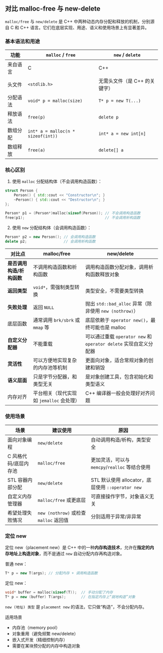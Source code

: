 ## 对比 malloc-free 与 new-delete

`malloc/free` 与 `new/delete` 是 C++ 中两种动态内存分配和释放的机制，分别源自 C 和 C++ 语言。它们在底层实现、用途、语义和使用场景上有显著差异。

### 基本语法和用途

| 功能     | `malloc` / `free`                  | `new` / `delete`              |
| -------- | ---------------------------------- | ----------------------------- |
| 来自语言 | C                                  | C++                           |
| 头文件   | `<stdlib.h>`                       | 无需头文件（是 C++ 的关键字） |
| 分配语法 | `void* p = malloc(size)`           | `T* p = new T(...)`           |
| 释放语法 | `free(p)`                          | `delete p`                    |
| 数组分配 | `int* a = malloc(n * sizeof(int))` | `int* a = new int[n]`         |
| 数组释放 | `free(a)`                          | `delete[] a`                  |

### 核心区别

1. 使用 `malloc` 分配结构体（不会调用构造函数）：

```cpp
struct Person {
    Person() { std::cout << "Constructor\n"; }
    ~Person() { std::cout << "Destructor\n"; }
};

Person* p1 = (Person*)malloc(sizeof(Person)); // 不会调用构造函数
free(p1);                                     // 不会调用析构函数
```

2. 使用 `new` 分配结构体（会调用构造函数）：

```cpp
Person* p2 = new Person(); // 会调用构造函数
delete p2;                 // 会调用析构函数
```

| 对比点                    | malloc/free                              | new/delete                                                   |
| ------------------------- | ---------------------------------------- | ------------------------------------------------------------ |
| **是否调用构造/析构函数** | 不调用构造函数和析构函数                 | 调用构造函数分配对象，调用析构函数释放对象                   |
| **返回类型**              | `void*`，需强制类型转换                  | 类型安全，不需要类型转换                                     |
| **失败处理**              | 返回 `NULL`                              | 抛出 `std::bad_alloc` 异常（除非使用 `new (nothrow)`）       |
| 底层函数                  | 通常调用 `brk/sbrk` 或 `mmap` 等         | 底层依赖于 `operator new()`，最终可能也是 malloc             |
| **自定义分配器**          | 不能重载                                 | 可以通过重载 `operator new` 和 `operator delete` 实现自定义分配器 |
| **灵活性**                | 可以方便地实现复杂的内存池等机制         | 更面向对象，适合常规对象的创建和销毁                         |
| **语义层面**              | 只是字节分配器，和类型无关               | 是对象创建工具，包含初始化和类型语义                         |
| 内存对齐                  | 平台相关（现代实现如 `jemalloc` 会处理） | C++ 编译器一般会处理好对齐问题                               |

### 使用场景

| 场景                  | 建议使用                               | 原因                                              |
| --------------------- | -------------------------------------- | ------------------------------------------------- |
| 面向对象编程          | `new/delete`                           | 自动调用构造/析构，类型安全                       |
| C 风格代码/底层内存池 | `malloc/free`                          | 更加灵活，可以与 `memcpy`/`realloc` 等结合使用    |
| STL 容器内部分配      | `new/delete`                           | STL 默认使用 allocator，底层使用 `::operator new` |
| 自定义内存管理器      | `malloc/free` 或更底层                 | 可直接操作字节，对象语义无关                      |
| 希望处理失败情况      | `new (nothrow)` 或检查 `malloc` 返回值 | 分别适用于异常/非异常                             |

### 定位 new

定位 new（placement new）是 C++ 中的一种**内存构造技术**，允许在**指定的内存地址上构造对象**，而不是通过 `new` 自动分配内存再构造对象。

普通 new：

```cpp
T* p = new T(args); // 分配内存 + 调用构造函数
```

定位 new：

```cpp
void* buffer = malloc(sizeof(T));  // 手动分配了内存
T* p = new (buffer) T(args);       // 在指定内存上“就地构造”对象
```

`new (地址) 类型` 是 `placement new` 的语法，它只做“构造”，不会分配内存。

适用场景

- 内存池（memory pool）
- 对象重用（避免频繁 new/delete）
- 嵌入式开发（精细控制内存）
- 需要在某块预分配的内存中构造对象
